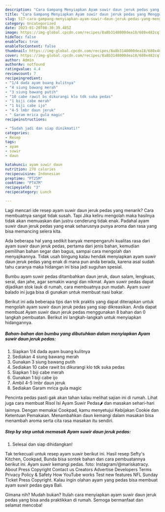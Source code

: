 ```yaml
---
description: "Cara Gampang Menyiapkan Ayam suwir daun jeruk pedas yang Menggugah Selera, Buat Buka Puasa Enak"
title: "Cara Gampang Menyiapkan Ayam suwir daun jeruk pedas yang Menggugah Selera, Buat Buka Puasa Enak"
slug: 517-cara-gampang-menyiapkan-ayam-suwir-daun-jeruk-pedas-yang-menggugah-selera-buat-buka-puasa-enak
category: Uncategorized
date: 2023-01-20T08:30:39.485Z
image: https://img-global.cpcdn.com/recipes/8a8b3148000dea18/680x482cq70/ayam-suwir-daun-jeruk-pedas-foto-resep-utama.jpg
hideToc: false
enableToc: true
enableTocContent: false
thumbnail: https://img-global.cpcdn.com/recipes/8a8b3148000dea18/680x482cq70/ayam-suwir-daun-jeruk-pedas-foto-resep-utama.jpg
cover: https://img-global.cpcdn.com/recipes/8a8b3148000dea18/680x482cq70/ayam-suwir-daun-jeruk-pedas-foto-resep-utama.jpg
author: Admin
authorAv: notfound
ratingvalue: 4.4
reviewcount: 7
recipeingredient:
- "1/4 dada ayam buang kulitnya"
- "4 siung bawang merah"
- "3 siung bawang putih"
- "10 cabe rawit bs dikurangi klo tdk suka pedas"
- "1 biji cabe merah"
- "1 biji cabe ijo"
- "4-5 lmbr daun jeruk"
- " Garam mrica gula magic"
recipeinstructions:

- "Sudah jadi dan siap dinikmati!"
categories:
- Resep
tags:
- ayam
- suwir
- daun

katakunci: ayam suwir daun 
nutrition: 270 calories
recipecuisine: Indonesian
preptime: "PT25M"
cooktime: "PT47M"
recipeyield: "3"
recipecategory: Lunch

---
```



Lagi mencari ide resep ayam suwir daun jeruk pedas yang menarik? Cara membuatnya sangat tidak susah. Tapi Jika keliru mengolah maka hasilnya tidak akan memuaskan dan justru cenderung tidak enak. Padahal ayam suwir daun jeruk pedas yang enak seharusnya punya aroma dan rasa yang bisa memancing selera kita.


Ada beberapa hal yang sedikit banyak mempengaruhi kualitas rasa dari ayam suwir daun jeruk pedas, pertama dari jenis bahan, kemudian pemilihan bahan segar dan bagus, sampai cara mengolah dan menyajikannya. Tidak usah bingung kalau hendak menyiapkan ayam suwir daun jeruk pedas yang enak di mana pun anda berada, karena asal sudah tahu caranya maka hidangan ini bisa jadi suguhan spesial.

Bumbu ayam suwir pedas ditambahkan daun jeruk, daun salam, lengkuas, serai, dan jahe, agar semakin wangi dan nikmat. Ayam suwir pedas dapat dijadikan stok lauk di rumah, cara membuatnya pun mudah. Ayam suwir balado ini juga bisa di gunakan untuk membuat nasi bakar.


Berikut ini ada beberapa tips dan trik praktis yang dapat diterapkan untuk mengolah ayam suwir daun jeruk pedas yang siap dikreasikan. Anda dapat membuat Ayam suwir daun jeruk pedas menggunakan 8 bahan dan 0 langkah pembuatan. Berikut ini langkah-langkah untuk menyiapkan hidangannya.

<!--inarticleads1-->

##### Bahan-bahan dan bumbu yang dibutuhkan dalam menyiapkan Ayam suwir daun jeruk pedas:

1. Siapkan 1/4 dada ayam buang kulitnya
1. Sediakan 4 siung bawang merah
1. Gunakan 3 siung bawang putih
1. Sediakan 10 cabe rawit bs dikurangi klo tdk suka pedas
1. Siapkan 1 biji cabe merah
1. Gunakan 1 biji cabe ijo
1. Ambil 4-5 lmbr daun jeruk
1. Sediakan  Garam mrica gula magic


Pencinta pedas pasti gak akan tahan kalau melihat sajian ini di rumah. Lihat juga cara membuat Risol Isi Ayam Suwir Pedas🌶️ dan masakan sehari-hari lainnya. Dengan memakai Cookpad, kamu menyetujui Kebijakan Cookie dan Ketentuan Pemakaian. Menambahkan daun kemangi dalam masakan bisa menambah aroma serta cita rasa masakan itu sendiri. 

<!--inarticleads2-->

##### Step by step untuk memasak Ayam suwir daun jeruk pedas:


1. Selesai dan siap dihidangkan!

Tak terkecuali untuk resep ayam suwir berikut ini. Hasil resep Sefty&#39;s Kitchen, Cookpad, Bunda bisa sontek bahan dan cara pembuatannya berikut ini. Ayam suwir kemangi pedas. foto: Instagram/@mariskatracy. About Press Copyright Contact us Creators Advertise Developers Terms Privacy Policy &amp; Safety How YouTube works Test new features NFL Sunday Ticket Press Copyright. Kalau ingin olahan ayam yang pedas bisa membuat ayam suwir pedas gaya Bali. 

Gimana nih? Mudah bukan? Itulah cara menyiapkan ayam suwir daun jeruk pedas yang bisa anda praktikkan di rumah. Semoga bermanfaat dan selamat mencoba!
